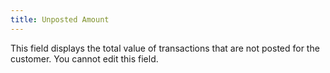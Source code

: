 ```yaml
---
title: Unposted Amount
---
```



This field displays the total value of transactions that are not posted  for the customer. You cannot edit this field.
